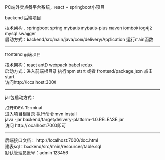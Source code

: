 
PC端外卖点餐平台系统，react + springboot小项目

backend 后端项目

技术架构：springboot spring mybatis mybatis-plus maven lombok log4j2 mysql swagger \
启动方式：backend/src/main/java/com/delivery/Application 运行main函数

-------------
frontend 前端项目

技术架构：react antD webpack babel redux \
启动方式：进入前端根目录 执行npm start 或者 frontend/package.json 点击start \
访问http://localhost:3000

-------------
jar包启动方式：

打开IDEA Terminal \
进入项目根目录 执行命令 mvn install \
java -jar backend/target/delivery-platform-1.0.RELEASE.jar \
访问 http://localhost:7000即可

-------------

后端接口文档： http://localhost:7000/doc.html \
建表sql：backend/src/main/resources/table.sql \
默认管理员账号：admin 123456